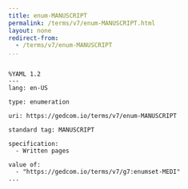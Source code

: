 ```yaml
---
title: enum-MANUSCRIPT
permalink: /terms/v7/enum-MANUSCRIPT.html
layout: none
redirect-from:
  - /terms/v7/enum-MANUSCRIPT
...
```


```

%YAML 1.2
---
lang: en-US

type: enumeration

uri: https://gedcom.io/terms/v7/enum-MANUSCRIPT

standard tag: MANUSCRIPT

specification:
  - Written pages

value of:
  - "https://gedcom.io/terms/v7/g7:enumset-MEDI"
...

```
